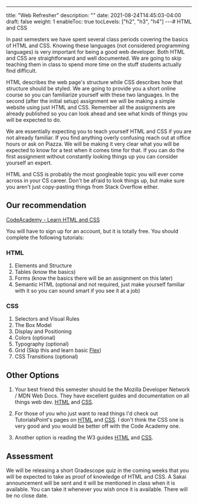 ---
title: "Web Refresher"
description: ""
date: 2021-08-24T14:45:03-04:00
draft: false
weight: 1
enableToc: true
tocLevels: ["h2", "h3", "h4"]
---# HTML and CSS

In past semesters we have spent several class periods covering the basics of HTML and CSS. Knowing these languages (not considered programming languages) is very important for being a good web developer. Both HTML and CSS are straightforward and well documented. We are going to skip teaching them in class to spend more time on the stuff students actually find difficult.

HTML describes the web page's structure while CSS describes how that structure should be styled. We are going to provide you a short online course so you can familiarize yourself with these two languages. In the second (after the initial setup) assignment we will be making a simple website using just HTML and CSS. Remember all the assignments are already published so you can look ahead and see what kinds of things you will be expected to do.

We are essentially expecting you to teach yourself HTML and CSS if you are not already familiar. If you find anything overly confusing reach out at office hours or ask on Piazza. We will be making it very clear what you will be expected to know for a test when it comes time for that. If you can do the first assignment without constantly looking things up you can consider yourself an expert.

HTML and CSS is probably the most googleable topic you will ever come across in your CS career. Don't be afraid to look things up, but make sure you aren't just copy-pasting things from Stack Overflow either. 

## Our recommendation

[CodeAcademy - Learn HTML and CSS](https://www.codecademy.com/catalog/language/html-css)

You will have to sign up for an account, but it is totally free. You should complete the following tutorials:

### HTML

1. Elements and Structure
2. Tables (know the basics)
3. Forms (know the basics there will be an assignment on this later)
4. Semantic HTML (optional and not required, just make yourself familiar with it so you can sound smart if you see it at a job)

### CSS

1. Selectors and Visual Rules
2. The Box Model
3. Display and Positioning
4. Colors (optional)
5. Typography (optional)
6. Grid (Skip this and learn basic [Flex](https://flexboxfroggy.com/))
7. CSS Transitions (optional)

## Other Options

1. Your best friend this semester should be the Mozilla Developer Network / MDN Web Docs. They have excellent guides and documentation on all things web dev. [HTML](https://developer.mozilla.org/en-US/docs/Web/HTML) and [CSS](https://developer.mozilla.org/en-US/docs/Web/CSS).

2. For those of you who just want to read things I'd check out TutorialsPoint's pages on [HTML](https://www.tutorialspoint.com/html/index.htm) and [CSS](https://www.tutorialspoint.com/css/index.htm). I don't think the CSS one is very good and you would be better off with the Code Academy one.

3. Another option is reading the W3 guides [HTML](https://www.w3schools.com/html/default.asp) and [CSS](https://www.w3schools.com/css/default.asp).

## Assessment

We will be releasing a short Gradescope quiz in the coming weeks that you will be expected to take as proof of knowledge of HTML and CSS. A Sakai announcement will be sent and it will be mentioned in class when it is available. You can take it whenever you wish once it is available. There will be no close date.
